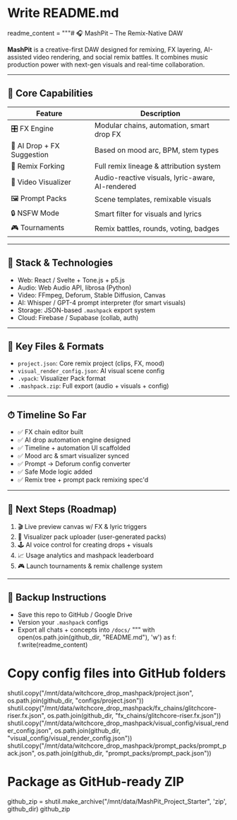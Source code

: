 # Write README.md
readme_content = """# 🎧 MashPit – The Remix-Native DAW

**MashPit** is a creative-first DAW designed for remixing, FX layering, AI-assisted video rendering, and social remix battles. It combines music production power with next-gen visuals and real-time collaboration.

---

## 🚀 Core Capabilities

| Feature | Description |
|--------|-------------|
| 🎛 FX Engine | Modular chains, automation, smart drop FX |
| 🧠 AI Drop + FX Suggestion | Based on mood arc, BPM, stem types |
| 🧬 Remix Forking | Full remix lineage & attribution system |
| 🎥 Video Visualizer | Audio-reactive visuals, lyric-aware, AI-rendered |
| 🖼 Prompt Packs | Scene templates, remixable visuals |
| 🔒 NSFW Mode | Smart filter for visuals and lyrics |
| 🎮 Tournaments | Remix battles, rounds, voting, badges |

---

## 🧠 Stack & Technologies

- Web: React / Svelte + Tone.js + p5.js
- Audio: Web Audio API, librosa (Python)
- Video: FFmpeg, Deforum, Stable Diffusion, Canvas
- AI: Whisper / GPT-4 prompt interpreter (for smart visuals)
- Storage: JSON-based `.mashpack` export system
- Cloud: Firebase / Supabase (collab, auth)

---

## 📁 Key Files & Formats

- `project.json`: Core remix project (clips, FX, mood)
- `visual_render_config.json`: AI visual scene config
- `.vpack`: Visualizer Pack format
- `.mashpack.zip`: Full export (audio + visuals + config)

---

## ⏱ Timeline So Far

- ✅ FX chain editor built
- ✅ AI drop automation engine designed
- ✅ Timeline + automation UI scaffolded
- ✅ Mood arc & smart visualizer synced
- ✅ Prompt → Deforum config converter
- ✅ Safe Mode logic added
- ✅ Remix tree + prompt pack remixing spec'd

---

## 📌 Next Steps (Roadmap)

1. 🎬 Live preview canvas w/ FX & lyric triggers  
2. 🧰 Visualizer pack uploader (user-generated packs)  
3. 🕹 AI voice control for creating drops + visuals  
4. 📈 Usage analytics and mashpack leaderboard  
5. 🎮 Launch tournaments & remix challenge system

---

## 🔐 Backup Instructions

- Save this repo to GitHub / Google Drive
- Version your `.mashpack` configs
- Export all chats + concepts into `/docs/`
"""
with open(os.path.join(github_dir, "README.md"), 'w') as f:
    f.write(readme_content)

# Copy config files into GitHub folders
shutil.copy("/mnt/data/witchcore_drop_mashpack/project.json", os.path.join(github_dir, "configs/project.json"))
shutil.copy("/mnt/data/witchcore_drop_mashpack/fx_chains/glitchcore-riser.fx.json", os.path.join(github_dir, "fx_chains/glitchcore-riser.fx.json"))
shutil.copy("/mnt/data/witchcore_drop_mashpack/visual_config/visual_render_config.json", os.path.join(github_dir, "visual_config/visual_render_config.json"))
shutil.copy("/mnt/data/witchcore_drop_mashpack/prompt_packs/prompt_pack.json", os.path.join(github_dir, "prompt_packs/prompt_pack.json"))

# Package as GitHub-ready ZIP
github_zip = shutil.make_archive("/mnt/data/MashPit_Project_Starter", 'zip', github_dir)
github_zip
